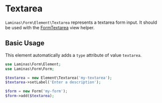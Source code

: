# Textarea

`Laminas\Form\Element\Textarea` represents a textarea form input.
It should be used with the [FormTextarea](../helper/form-textarea.md) view helper.

## Basic Usage

This element automatically adds a `type` attribute of value `textarea`.

```php
use Laminas\Form\Element;
use Laminas\Form\Form;

$textarea = new Element\Textarea('my-textarea');
$textarea->setLabel('Enter a description');

$form = new Form('my-form');
$form->add($textarea);
```
